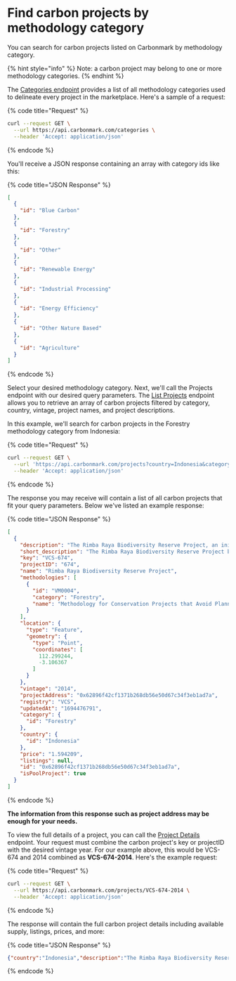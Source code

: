 # Find carbon projects by methodology category

You can search for carbon projects listed on Carbonmark by methodology category.

{% hint style="info" %}
Note: a carbon project may belong to one or more methodology categories.
{% endhint %}

The [Categories endpoint](https://api.carbonmark.com/#/paths/categories/get) provides a list of all methodology categories used to delineate every project in the marketplace. Here's a sample of a request:

{% code title="Request" %}
```bash
curl --request GET \
  --url https://api.carbonmark.com/categories \
  --header 'Accept: application/json'
```
{% endcode %}

You'll receive a JSON response containing an array with category ids like this:

{% code title="JSON Response" %}
```json
[
  {
    "id": "Blue Carbon"
  },
  {
    "id": "Forestry"
  },
  {
    "id": "Other"
  },
  {
    "id": "Renewable Energy"
  },
  {
    "id": "Industrial Processing"
  },
  {
    "id": "Energy Efficiency"
  },
  {
    "id": "Other Nature Based"
  },
  {
    "id": "Agriculture"
  }
]
```
{% endcode %}

Select your desired methodology category. Next, we'll call the Projects endpoint with our desired query parameters. The [List Projects](https://api.carbonmark.com/#/paths/projects/get) endpoint allows you to retrieve an array of carbon projects filtered by category, country, vintage, project names, and project descriptions.&#x20;

In this example, we'll search for carbon projects in the Forestry methodology category from Indonesia:

{% code title="Request" %}
```sh
curl --request GET \
  --url 'https://api.carbonmark.com/projects?country=Indonesia&category=Forestry' \
  --header 'Accept: application/json'
```
{% endcode %}

The response you may receive will contain a list of all carbon projects that fit your query parameters. Below we've listed an example response:

{% code title="JSON Response" %}
```json
[
  {
    "description": "The Rimba Raya Biodiversity Reserve Project, an initiative by InfiniteEARTH, aims to reduce Indonesia’s emissions by preserving some 64,000 hectares of tropical peat swamp forest. This area, rich in biodiversity including the endangered Bornean orangutan, was slated by the Provincial government to be converted into four palm oil estates. Located on the southern coast of Borneo in the province of Central Kalimantan, the project is also designed to protect the integrity of the adjacent world-renowned Tanjung Puting National Park, by creating a physical buffer zone on the full extent of the ~90km eastern border of the park.",
    "short_description": "The Rimba Raya Biodiversity Reserve Project by InfiniteEARTH preserves 64,000 hectares of tropical peat swamp forest in Indonesia, protecting endangered species such as the Bornean orangutan and preventing the conversion of the area into palm oil estates. Located in Central Kalimantan, the project also safeguards the integrity of the adjacent Tanjung Puting National Park by creating a physical buffer zone on the park's eastern border.",
    "key": "VCS-674",
    "projectID": "674",
    "name": "Rimba Raya Biodiversity Reserve Project",
    "methodologies": [
      {
        "id": "VM0004",
        "category": "Forestry",
        "name": "Methodology for Conservation Projects that Avoid Planned Land Use Conversion in Peat Swamp Forests"
      }
    ],
    "location": {
      "type": "Feature",
      "geometry": {
        "type": "Point",
        "coordinates": [
          112.299244,
          -3.106367
        ]
      }
    },
    "vintage": "2014",
    "projectAddress": "0x62896f42cf1371b268db56e50d67c34f3eb1ad7a",
    "registry": "VCS",
    "updatedAt": "1694476791",
    "category": {
      "id": "Forestry"
    },
    "country": {
      "id": "Indonesia"
    },
    "price": "1.594209",
    "listings": null,
    "id": "0x62896f42cf1371b268db56e50d67c34f3eb1ad7a",
    "isPoolProject": true
  }
]
```
{% endcode %}

**The information from this response such as project address may be enough for your needs.**

To view the full details of a project, you can call the [Project Details](https://api.carbonmark.com/#/paths/projects-id/get) endpoint. Your request must combine the carbon project's key or projectID with the desired vintage year. For our example above, this would be VCS-674 and 2014 combined as **VCS-674-2014**. Here's the example request:

{% code title="Request" %}
```sh
curl --request GET \
  --url https://api.carbonmark.com/projects/VCS-674-2014 \
  --header 'Accept: application/json'
```
{% endcode %}

The response will contain the full carbon project details including available supply, listings, prices, and more:

{% code title="JSON Response" %}
```json
{"country":"Indonesia","description":"The Rimba Raya Biodiversity Reserve Project, an initiative by InfiniteEARTH, aims to reduce Indonesia’s emissions by preserving some 64,000 hectares of tropical peat swamp forest. This area, rich in biodiversity including the endangered Bornean orangutan, was slated by the Provincial government to be converted into four palm oil estates. Located on the southern coast of Borneo in the province of Central Kalimantan, the project is also designed to protect the integrity of the adjacent world-renowned Tanjung Puting National Park, by creating a physical buffer zone on the full extent of the ~90km eastern border of the park.","key":"VCS-674","registry":"VCS","url":"https://registry.verra.org/app/projectDetail/VCS/674","name":"Rimba Raya Biodiversity Reserve Project","methodologies":[{"id":"VM0004","category":"Forestry","name":"Methodology for Conservation Projects that Avoid Planned Land Use Conversion in Peat Swamp Forests"}],"long_description":"The Rimba Raya Biodiversity Reserve Project, a noble initiative by InfiniteEARTH, is committed to preserving Indonesia's tropical peat swamp forest and reducing the country's emissions. This forest spans over 64,000 hectares and is home to a diverse range of flora and fauna, including the endangered Bornean orangutan. The project was proposed to counter the Provincial government's plan of converting this area into four palm oil estates. The project is located on the south coast of Borneo in the province of Central Kalimantan and aims to create a physical buffer zone to protect the adjacent Tanjung Puting National Park, which is a world-renowned park.\n\nKey Highlights:\n- Preserves over 64,000 hectares of tropical peat swamp forest.\n- Protects the endangered Bornean orangutan and the rich biodiversity of the area.\n- Creates a physical buffer zone to safeguard the integrity of the Tanjung Puting National Park.\n \nThis project is significant as it not only preserves the rich biodiversity of the area but also helps in mitigating climate change by reducing emissions. The tropical peat swamp forest is known to store large amounts of carbon, and the preservation of this area will help in keeping the carbon locked in the soil, thus preventing it from being released into the atmosphere. The Rimba Raya Biodiversity Reserve Project is a perfect example of how environmental conservation can go hand-in-hand with sustainable development.","projectID":"674","location":{"type":"Feature","geometry":{"type":"Point","coordinates":[112.299244,-3.106367]}},"price":"1.594209","prices":[{"poolName":"nct","supply":"29190.797760819158","poolAddress":"0xD838290e877E0188a4A44700463419ED96c16107","isPoolDefault":false,"projectTokenAddress":"0x62896f42cf1371b268db56e50d67c34f3eb1ad7a","singleUnitPrice":"1.594209"}],"isPoolProject":true,"images":[{"caption":null,"url":"https://cdn.sanity.io/images/l6of5nwi/production/323445f147077f43496bfa2d39c2e9f56a449798-800x460.jpg"},{"caption":null,"url":"https://cdn.sanity.io/images/l6of5nwi/production/2e6a6dff56c7864924b06701c03f697551ce6db2-800x460.jpg"},{"caption":null,"url":"https://cdn.sanity.io/images/l6of5nwi/production/80bb85b9d9a8914c5e736d7c7328eb056f0a9dd5-800x460.jpg"},{"caption":null,"url":"https://cdn.sanity.io/images/l6of5nwi/production/d351f270d2bdb7d9ac7ba981bee079ced2620278-800x460.jpg"},{"caption":null,"url":"https://cdn.sanity.io/images/l6of5nwi/production/7eed7562b3fb79ebaf352615e49a18020baa99b1-800x460.jpg"},{"caption":null,"url":"https://cdn.sanity.io/images/l6of5nwi/production/730b52b15a99e2f68c526373dafcebc5da01d425-800x460.jpg"}],"activities":[{"id":"0x32874e203a76c4b627f3d88211f139338650572966d5298f97f5d369f7b4de55DeletedListing","amount":null,"previousAmount":null,"price":null,"previousPrice":null,"timeStamp":"1680034721","activityType":"DeletedListing","seller":{"id":"0xc0215dead8a5b4835545bfb668a065ca4b8cad6c"},"buyer":null},{"id":"0xeb400be18944305af4602568d2375e1511f8326437456efa8897da7e810f02c2CreatedListing","amount":"1.0","previousAmount":null,"price":"100.0","previousPrice":null,"timeStamp":"1680033933","activityType":"CreatedListing","seller":{"id":"0xc0215dead8a5b4835545bfb668a065ca4b8cad6c"},"buyer":null}],"listings":[],"vintage":"2014","stats":{"totalBridged":229030,"totalRetired":6106.922101380842,"totalSupply":218467.17085161916}}
```
{% endcode %}
